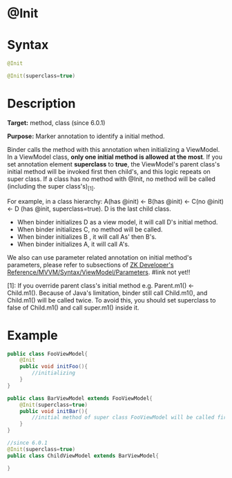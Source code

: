 # @Init

Syntax
======

``` java
@Init

@Init(superclass=true)
```

Description
===========

**Target:** method, class (since 6.0.1)

**Purpose:** Marker annotation to identify a initial method.

Binder calls the method with this annotation when initializing a ViewModel. In a ViewModel class, **only one initial method is allowed at the most**. If you set annotation element **superclass** to **true**, the ViewModel's parent class's initial method will be invoked first then child's, and this logic repeats on super class. If a class has no method with @Init, no method will be called (including the super class's)<sub>[1]</sub>.

For example, in a class hierarchy: A(has @init) &lt;- B(has @init) &lt;- C(no @init) &lt;- D (has @init, superclass=true). D is the last child class.

-   When binder initializes D as a view model, it will call D's initial method.
-   When binder initializes C, no method will be called.
-   When binder initializes B , it will call As' then B's.
-   When binder initializes A, it will call A's.

We also can use parameter related annotation on initial method's parameters, please refer to subsections of [ZK Developer's Reference/MVVM/Syntax/ViewModel/Parameters]().
#link not yet!!

[1]: If you override parent class's initial method e.g. Parent.m1() &lt;- Child.m1(). Because of Java's limitation, binder still call Child.m1(), and Child.m1() will be called twice. To avoid this, you should set superclass to false of Child.m1() and call super.m1() inside it.

Example
=======
``` java
public class FooViewModel{
    @Init
    public void initFoo(){
        //initializing
    }
}

public class BarViewModel extends FooViewModel{
    @Init(superclass=true)
    public void initBar(){
        //initial method of super class FooViewModel will be called first.
    }
}

//since 6.0.1
@Init(superclass=true)
public class ChildViewModel extends BarViewModel{

}
```
